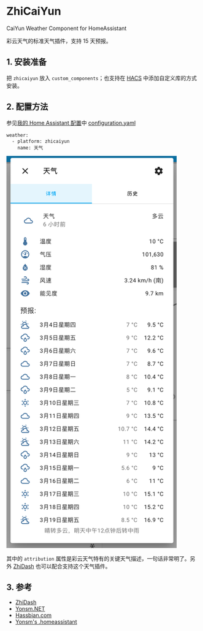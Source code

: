 # ZhiCaiYun

CaiYun Weather Component for HomeAssistant

彩云天气的标准天气插件，支持 15 天预报。

## 1. 安装准备

把 `zhicaiyun` 放入 `custom_components`；也支持在 [HACS](https://hacs.xyz/) 中添加自定义库的方式安装。

## 2. 配置方法

参见[我的 Home Assistant 配置](https://github.com/Yonsm/.homeassistant)中 [configuration.yaml](https://github.com/Yonsm/.homeassistant/blob/main/configuration.yaml)

```
weather:
  - platform: zhicaiyun
    name: 天气
```

![PREVIEW](PREVIEW.png)

其中的 `attribution` 属性是彩云天气特有的关键天气描述，一句话非常明了。另外 [ZhiDash](https://github.com/Yonsm/ZhiDash) 也可以配合支持这个天气插件。

## 3. 参考

-   [ZhiDash](https://github.com/Yonsm/ZhiDash)
-   [Yonsm.NET](https://yonsm.github.io/caiyun)
-   [Hassbian.com](https://bbs.hassbian.com/thread-2697-1-1.html)
-   [Yonsm's .homeassistant](https://github.com/Yonsm/.homeassistant)